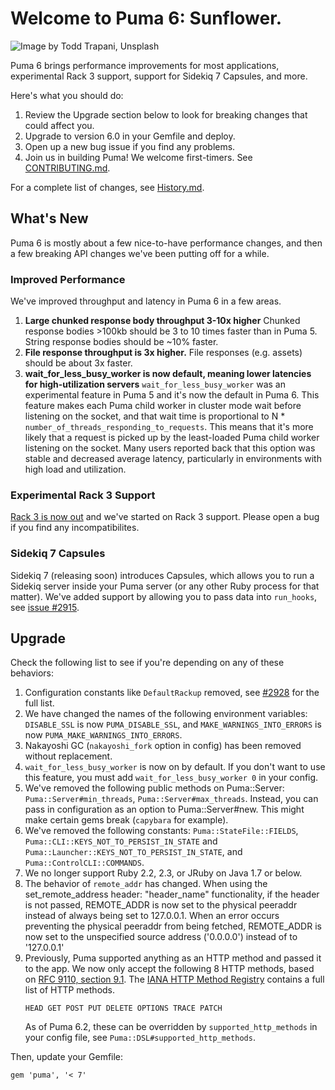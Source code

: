 # Welcome to Puma 6: Sunflower.

![Image by Todd Trapani, Unsplash](https://user-images.githubusercontent.com/845662/192706685-774d3d0d-f4a9-4b93-b27b-5a3b7f44ff31.jpg)

Puma 6 brings performance improvements for most applications, experimental Rack 3 support, support for Sidekiq 7 Capsules, and more.

Here's what you should do:

1. Review the Upgrade section below to look for breaking changes that could affect you.
2. Upgrade to version 6.0 in your Gemfile and deploy.
3. Open up a new bug issue if you find any problems.
4. Join us in building Puma! We welcome first-timers. See [CONTRIBUTING.md](./CONTRIBUTING.md).

For a complete list of changes, see [History.md](./History.md).

## What's New

Puma 6 is mostly about a few nice-to-have performance changes, and then a few breaking API changes we've been putting off for a while.

### Improved Performance

We've improved throughput and latency in Puma 6 in a few areas.

1. **Large chunked response body throughput 3-10x higher** Chunked response bodies >100kb should be 3 to 10 times faster than in Puma 5. String response bodies should be ~10% faster.
2. **File response throughput is 3x higher.** File responses (e.g. assets) should be about 3x faster.
3. **wait_for_less_busy_worker is now default, meaning lower latencies for high-utilization servers** `wait_for_less_busy_worker` was an experimental feature in Puma 5 and it's now the default in Puma 6. This feature makes each Puma child worker in cluster mode wait before listening on the socket, and that wait time is proportional to N * `number_of_threads_responding_to_requests`. This means that it's more likely that a request is picked up by the least-loaded Puma child worker listening on the socket. Many users reported back that this option was stable and decreased average latency, particularly in environments with high load and utilization.

### Experimental Rack 3 Support

[Rack 3 is now out](https://github.com/rack/rack/blob/main/UPGRADE-GUIDE.md) and we've started on Rack 3 support. Please open a bug if you find any incompatibilites.

### Sidekiq 7 Capsules

Sidekiq 7 (releasing soon) introduces Capsules, which allows you to run a Sidekiq server inside your Puma server (or any other Ruby process for that matter). We've added support by allowing you to pass data into `run_hooks`, see [issue #2915](https://github.com/puma/puma/issues/2915).

## Upgrade

Check the following list to see if you're depending on any of these behaviors:

1. Configuration constants like `DefaultRackup` removed, see [#2928](https://github.com/puma/puma/pull/2928/files#diff-2dc4e3e83be7fd97cebc482ae07d6a8216944003de82458783fb00b5ae9524c8) for the full list.
1. We have changed the names of the following environment variables: `DISABLE_SSL` is now `PUMA_DISABLE_SSL`, and `MAKE_WARNINGS_INTO_ERRORS` is now `PUMA_MAKE_WARNINGS_INTO_ERRORS`.
1. Nakayoshi GC (`nakayoshi_fork` option in config) has been removed without replacement.
1. `wait_for_less_busy_worker` is now on by default. If you don't want to use this feature, you must add `wait_for_less_busy_worker 0` in your config.
1. We've removed the following public methods on Puma::Server: `Puma::Server#min_threads`, `Puma::Server#max_threads`. Instead, you can pass in configuration as an option to Puma::Server#new. This might make certain gems break (`capybara` for example).
1. We've removed the following constants: `Puma::StateFile::FIELDS`, `Puma::CLI::KEYS_NOT_TO_PERSIST_IN_STATE` and `Puma::Launcher::KEYS_NOT_TO_PERSIST_IN_STATE`, and `Puma::ControlCLI::COMMANDS`.
1. We no longer support Ruby 2.2, 2.3, or JRuby on Java 1.7 or below.
1. The behavior of `remote_addr` has changed. When using the set_remote_address header: "header_name" functionality, if the header is not passed, REMOTE_ADDR is now set to the physical peeraddr instead of always being set to 127.0.0.1. When an error occurs preventing the physical peeraddr from being fetched, REMOTE_ADDR is now set to the unspecified source address ('0.0.0.0') instead of to '127.0.0.1'
1. Previously, Puma supported anything as an HTTP method and passed it to the app. We now only accept the following 8 HTTP methods, based on [RFC 9110, section 9.1](https://www.rfc-editor.org/rfc/rfc9110.html#section-9.1).  The [IANA HTTP Method Registry](https://www.iana.org/assignments/http-methods/http-methods.xhtml) contains a full list of HTTP methods.
   ```
   HEAD GET POST PUT DELETE OPTIONS TRACE PATCH
   ```
   As of Puma 6.2, these can be overridden by `supported_http_methods` in your config file, see `Puma::DSL#supported_http_methods`.

Then, update your Gemfile:

`gem 'puma', '< 7'`
